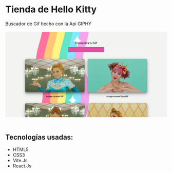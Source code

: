 <h1>
   Tienda de Hello Kitty 
</h1>

<p>
    Buscador de Gif hecho con la Api GIPHY
      <br>
      <br>
    <img src="./public/orange.jpg">
    <img>
</p>

<h2>
    Tecnologías usadas:
</h2>

<ul>
    <li>HTML5</li>
    <li>CSS3</li>
    <li>Vite.Js</li>
    <li>React.Js</li>
</ul>
